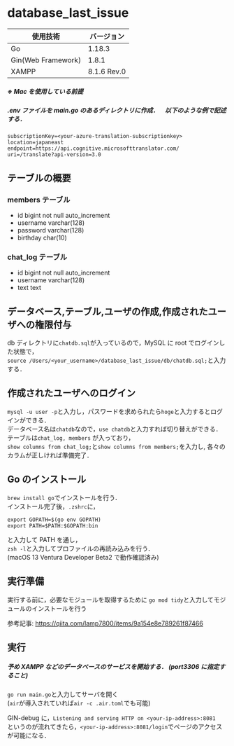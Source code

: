 # database_last_issue

| 使用技術           | バージョン  |
| ------------------ | ----------- |
| Go                 | 1.18.3      |
| Gin(Web Framework) | 1.8.1       |
| XAMPP              | 8.1.6 Rev.0 |

##### ※ Mac を使用している前提

##### .env ファイルを main.go のあるディレクトリに作成．　以下のような例で記述する．

```
subscriptionKey=<your-azure-translation-subscriptionkey>
location=japaneast
endpoint=https://api.cognitive.microsofttranslator.com/
uri=/translate?api-version=3.0
```

## テーブルの概要

### members テーブル

- id bigint not null auto_increment
- username varchar(128)
- password varchar(128)
- birthday char(10)

### chat_log テーブル

- id bigint not null auto_increment
- username varchar(128)
- text text

## データベース,テーブル,ユーザの作成,作成されたユーザへの権限付与

db ディレクトリに`chatdb.sql`が入っているので，MySQL に root でログインした状態で，  
`source /Users/<your_username>/database_last_issue/db/chatdb.sql;`と入力する．

## 作成されたユーザへのログイン

`mysql -u user -p`と入力し，パスワードを求められたら`hoge`と入力するとログインができる．  
データベース名は`chatdb`なので，`use chatdb`と入力すれば切り替えができる．テーブルは`chat_log, members` が入っており，  
`show columns from chat_log;`と`show columns from members;`を入力し, 各々のカラムが正しければ準備完了．

## Go のインストール

`brew install go`でインストールを行う．  
 インストール完了後，`.zshrc`に，

```
export GOPATH=$(go env GOPATH)
export PATH=$PATH:$GOPATH:bin
```

と入力して PATH を通し，  
 `zsh -l`と入力してプロファイルの再読み込みを行う．  
 (macOS 13 Ventura Developer Beta2 で動作確認済み)

## 実行準備

実行する前に，必要なモジュールを取得するために
`go mod tidy`と入力してモジュールのインストールを行う

参考記事: https://qiita.com/lamp7800/items/9a154e8e789261f87466

## 実行

##### 予め XAMPP などのデータベースのサービスを開始する． (port3306 に指定すること)

`go run main.go`と入力してサーバを開く  
(`air`が導入されていれば`air -c .air.toml`でも可能)

GIN-debug に，`Listening and serving HTTP on <your-ip-address>:8081`  
というのが流れてきたら，`<your-ip-address>:8081/login`でページのアクセスが可能になる．
